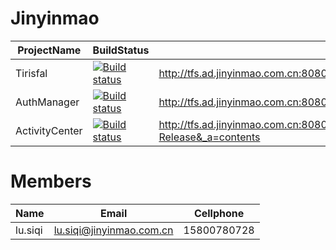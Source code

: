 # Jinyinmao
|ProjectName|BuildStatus|Url|
|-----|-----|-----|
|Tirisfal|[![Build status](http://tfs.ad.jinyinmao.com.cn:8080/tfs/Jinyinmao/_apis/public/build/definitions/31b07fe6-2fea-450f-9b3f-8100f7a2f51c/1/badge)](http://tfs.ad.jinyinmao.com.cn:8080/tfs/Jinyinmao/_apis/public/build/definitions/31b07fe6-2fea-450f-9b3f-8100f7a2f51c/1/badge)|http://tfs.ad.jinyinmao.com.cn:8080/tfs/Jinyinmao/_git/Jinyinmao#path=%2FTirisfal%2FREADME.md&version=GBTirisfal-Release&_a=contents|
|AuthManager|[![Build status](http://tfs.ad.jinyinmao.com.cn:8080/tfs/Jinyinmao/_apis/public/build/definitions/31b07fe6-2fea-450f-9b3f-8100f7a2f51c/2/badge)](http://tfs.ad.jinyinmao.com.cn:8080/tfs/Jinyinmao/_apis/public/build/definitions/31b07fe6-2fea-450f-9b3f-8100f7a2f51c/2/badge)|http://tfs.ad.jinyinmao.com.cn:8080/tfs/Jinyinmao/_git/Jinyinmao#path=%2FAuthManager%2FREADME.md&version=GBAuthManager&_a=contents|
|ActivityCenter|[![Build status](http://tfs.ad.jinyinmao.com.cn:8080/tfs/Jinyinmao/_apis/public/build/definitions/31b07fe6-2fea-450f-9b3f-8100f7a2f51c/3/badge)](http://tfs.ad.jinyinmao.com.cn:8080/tfs/Jinyinmao/_apis/public/build/definitions/31b07fe6-2fea-450f-9b3f-8100f7a2f51c/3/badge)|http://tfs.ad.jinyinmao.com.cn:8080/tfs/Jinyinmao/_git/Jinyinmao#path=%2FActivityCenter%2FREADME.md&version=GBActivityCenter-Release&_a=contents|

# Members
|Name|Email|Cellphone|
|-----|-----|-----|
|lu.siqi|lu.siqi@jinyinmao.com.cn|15800780728|